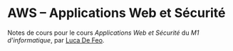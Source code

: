 AWS – Applications Web et Sécurité
=================

Notes de cours pour le cours *Applications Web et Sécurité* du
*M1 d'informatique*, par [Luca De Feo](http://defeo.lu).


